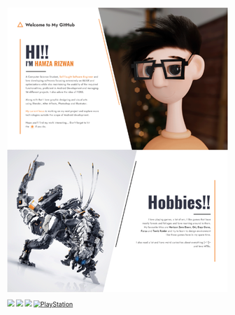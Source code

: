 ![01](./5092736_____.png)

<!-- <a href="https://gitroll.io/profile/uZOC0SOCPe2YRjc2UxMbK1xMovj32" target="_blank"><img src="https://gitroll.io/api/badges/profiles/v1/uZOC0SOCPe2YRjc2UxMbK1xMovj32?" alt="GitRoll Profile Badge"/></a> -->
[![](https://img.shields.io/badge/Play%20Store-ea4335?logo=googleplay)](https://play.google.com/store/apps/dev?id=9002962740272949113)
[![](https://img.shields.io/badge/ArtStation-2874a6?logo=artstation&logoColor=white)](https://hamza417.artstation.com/)
[![](https://img.shields.io/badge/NexusMods-d98f40?logo=nexusmods&logoColor=white)](https://next.nexusmods.com/profile/Hamza417/mods)
[![PlayStation](https://img.shields.io/badge/PlayStation-003791?logo=playstation&logoColor=white)](https://psnprofiles.com/x_Hamza417)


